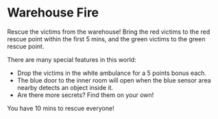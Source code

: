 # Warehouse Fire

Rescue the victims from the warehouse! Bring the red victims to the red rescue point within the first 5 mins, and the green victims to the green rescue point.

There are many special features in this world:
- Drop the victims in the white ambulance for a 5 points bonus each.
- The blue door to the inner room will open when the blue sensor area nearby detects an object inside it.
- Are there more secrets? Find them on your own!

You have 10 mins to rescue everyone!
